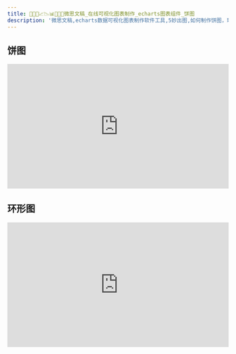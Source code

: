```yaml
---
title: 🥉🥇🥈📈📉📊🧡💛💚微思文稿_在线可视化图表制作_echarts图表组件_饼图
description: '微思文稿,echarts数据可视化图表制作软件工具,5妙出图,如何制作饼图，环形图，百分比图,甜甜圈图,pie chart'
---
```

## 饼图
<iframe  
 style="width: 100%;aspect-ratio: 16/9"
 src="https://vslide.cn/slides?showPage=false&id=demo/simple-pie"  
 frameborder=0  
 allowfullscreen>
 </iframe>

## 环形图
<iframe  
 style="width: 100%;aspect-ratio: 16/9"
 src="https://vslide.cn/slides?showPage=false&id=demo/simple-donut"  
 frameborder=0  
 allowfullscreen>
 </iframe>

